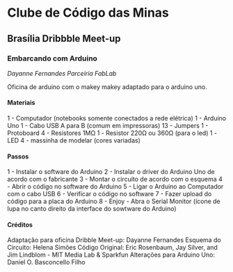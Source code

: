 # Clube de Código das Minas
## Brasília Dribbble Meet-up
### Embarcando com Arduino
*Dayanne Fernandes*
_Parceiria FabLab_

Oficina de arduino com o makey makey adaptado para o arduino uno.

#### Materiais
1 - Computador (notebooks somente conectados a rede elétrica)
1 - Arduino Uno
1 - Cabo USB A para B (comum em impressoras)
13 - Jumpers
1 - Protoboard
4 - Resistores 1MΩ
1 - Resistor 220Ω ou 360Ω  (para o led)
1 - LED
4 - massinha de modelar (cores variadas)

#### Passos
1 - Instalar o software do Arduino
2 - Instalar o driver do Arduino Uno de acordo com o fabricante
3 - Montar o circuito de acordo com o esquema
4 - Abrir o código no software do Arduino
5 - Ligar o Arduino ao Computador com o cabo USB
6 - Verificar o código no software
7 - Fazer upload do código para a placa do Arduino
8 - Enjoy - Abra o Serial Monitor (ícone de lupa no canto direito da interface do sowtware do Arduino)

#### Créditos
Adaptação para oficina Dribble Meet-up: Dayanne Fernandes
Esquema do Circuito: Helena Simões
Código Original: Eric Rosenbaum, Jay Silver, and Jim Lindblom - MIT Media Lab & Sparkfun
Alterações para Arduino Uno: Daniel O. Basconcello Filho